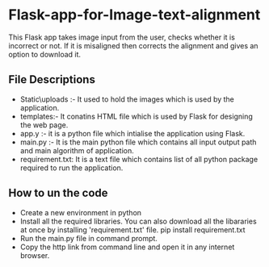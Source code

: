 # Flask-app-for-Image-text-alignment
This Flask app takes image input from the user, checks whether it is incorrect or not. If it is misaligned then corrects the alignment and gives an option to download it.  
## File Descriptions
- Static\uploads :- It used to hold the images which is used by the application. 
- templates:- It conatins HTML file which is used by Flask for designing the web page.
- app.y :- it is a python file which intialise the application using Flask. 
- main.py :- It is the main python file which contains all input output path and main algorithm of application.
- requirement.txt: It is a text file which contains list of all python package required to run the application.
## How to un the code
- Create a new environment in python
- Install all the required libraries. You can also download all the libararies at once by installing 'requirement.txt' file. 
  pip install requirement.txt
- Run the main.py file in command prompt.
- Copy the http link from command line and open it in any internet browser.
